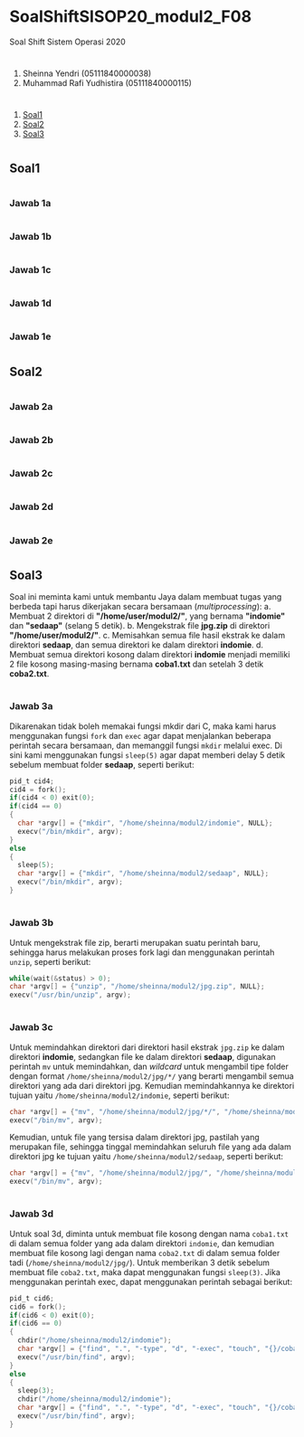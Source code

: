 # SoalShiftSISOP20_modul2_F08
Soal Shift Sistem Operasi 2020
#
1. Sheinna Yendri (05111840000038)
2. Muhammad Rafi Yudhistira (05111840000115)
#
1. [Soal1](#soal1)
2. [Soal2](#soal2)
3. [Soal3](#soal3)
#

## Soal1

#

### Jawab 1a

#

### Jawab 1b

#

### Jawab 1c

#

###  Jawab 1d

#

### Jawab 1e

#

## Soal2

#

### Jawab 2a

#

### Jawab 2b

#

### Jawab 2c

#

### Jawab 2d

#

### Jawab 2e

#

## Soal3
Soal ini meminta kami untuk membantu Jaya dalam membuat tugas yang berbeda tapi harus dikerjakan secara bersamaan (*multiprocessing*):
a. Membuat 2 direktori di **"/home/user/modul2/"**, yang bernama **"indomie"** dan **"sedaap"** (selang 5 detik).
b. Mengekstrak file **jpg.zip** di direktori **"/home/user/modul2/"**.
c. Memisahkan semua file hasil ekstrak ke dalam direktori **sedaap**, dan semua direktori ke dalam direktori **indomie**.
d. Membuat semua direktori kosong dalam direktori **indomie** menjadi memiliki 2 file kosong masing-masing bernama **coba1.txt** dan setelah 3 detik **coba2.txt**.
#

### Jawab 3a
Dikarenakan tidak boleh memakai fungsi mkdir dari C, maka kami harus menggunakan fungsi ```fork``` dan ```exec``` agar dapat menjalankan beberapa perintah secara bersamaan, dan memanggil fungsi ```mkdir``` melalui exec. Di sini kami menggunakan fungsi ```sleep(5)``` agar dapat memberi delay 5 detik sebelum membuat folder **sedaap**, seperti berikut:
```c
pid_t cid4;
cid4 = fork();
if(cid4 < 0) exit(0);
if(cid4 == 0)
{
  char *argv[] = {"mkdir", "/home/sheinna/modul2/indomie", NULL};
  execv("/bin/mkdir", argv);
}
else
{
  sleep(5);
  char *argv[] = {"mkdir", "/home/sheinna/modul2/sedaap", NULL};
  execv("/bin/mkdir", argv);
}
```
#

### Jawab 3b
Untuk mengekstrak file zip, berarti merupakan suatu perintah baru, sehingga harus melakukan proses fork lagi dan menggunakan perintah ```unzip```, seperti berikut:
```c
while(wait(&status) > 0);
char *argv[] = {"unzip", "/home/sheinna/modul2/jpg.zip", NULL};
execv("/usr/bin/unzip", argv);
```
#

### Jawab 3c
Untuk memindahkan direktori dari direktori hasil ekstrak ```jpg.zip``` ke dalam direktori **indomie**, sedangkan file ke dalam direktori **sedaap**, digunakan perintah ```mv``` untuk memindahkan, dan *wildcard* untuk mengambil tipe folder dengan format ```/home/sheinna/modul2/jpg/*/``` yang berarti mengambil semua direktori yang ada dari direktori jpg. Kemudian memindahkannya ke direktori tujuan yaitu ```/home/sheinna/modul2/indomie```, seperti berikut:
```c
char *argv[] = {"mv", "/home/sheinna/modul2/jpg/*/", "/home/sheinna/modul2/indomie", NULL};
execv("/bin/mv", argv);
```

Kemudian, untuk file yang tersisa dalam direktori jpg, pastilah yang merupakan file, sehingga tinggal memindahkan seluruh file yang ada dalam direktori jpg ke tujuan yaitu ```/home/sheinna/modul2/sedaap```, seperti berikut:
```c
char *argv[] = {"mv", "/home/sheinna/modul2/jpg/", "/home/sheinna/modul2/sedaap", NULL};
execv("/bin/mv", argv);
```
#

### Jawab 3d
Untuk soal 3d, diminta untuk membuat file kosong dengan nama ```coba1.txt``` di dalam semua folder yang ada dalam direktori ```indomie```, dan kemudian membuat file kosong lagi dengan nama ```coba2.txt``` di dalam semua folder tadi (```/home/sheinna/modul2/jpg/```). Untuk memberikan 3 detik sebelum membuat file ```coba2.txt```, maka dapat menggunakan fungsi ```sleep(3)```. Jika menggunakan perintah exec, dapat menggunakan perintah sebagai berikut:
```c
pid_t cid6;
cid6 = fork();
if(cid6 < 0) exit(0);
if(cid6 == 0)
{
  chdir("/home/sheinna/modul2/indomie");
  char *argv[] = {"find", ".", "-type", "d", "-exec", "touch", "{}/coba1.txt", "\\;", NULL};
  execv("/usr/bin/find", argv);
}
else
{
  sleep(3);
  chdir("/home/sheinna/modul2/indomie");
  char *argv[] = {"find", ".", "-type", "d", "-exec", "touch", "{}/coba2.txt", "\\;", NULL};
  execv("/usr/bin/find", argv);
}
```
#
